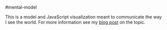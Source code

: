 
#mental-model

This is a model and JavaScript visualization meant to communicate the way I see the world.  For more information see my [blog post](https://pstblog.com/2017/07/28/mental-model) on the topic.  